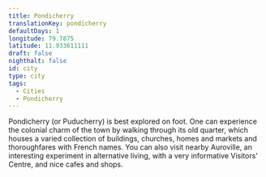 ```yaml
---
title: Pondicherry
translationKey: pondicherry
defaultDays: 1
longitude: 79.7875
latitude: 11.933611111
draft: false
nighthalt: false
id: city
type: city
tags:
  - Cities
  - Pondicherry
---
```

Pondicherry (or Puducherry) is best explored on foot. One can experience the colonial charm of the town by walking through its old quarter, which houses a varied collection of buildings, churches, homes and markets and thoroughfares with French names. You can also visit nearby Auroville, an interesting experiment in alternative living, with a very informative Visitors' Centre, and nice cafes and shops.